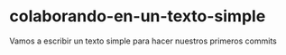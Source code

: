# colaborando-en-un-texto-simple
Vamos a escribir un texto simple para hacer nuestros primeros commits
